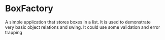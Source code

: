 BoxFactory
==========

A simple application that stores boxes in a list.
It is used to demonstrate very basic object relations
and swing. It could use some validation and error trapping
